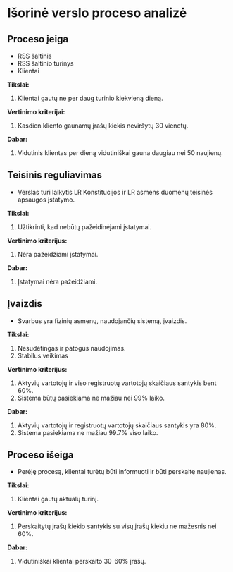 # Išorinė verslo proceso analizė

## Proceso įeiga

* RSS šaltinis
* RSS šaltinio turinys
* Klientai

**Tikslai:**

1. Klientai gautų ne per daug turinio kiekvieną dieną.

**Vertinimo kriterijai:**

1. Kasdien kliento gaunamų įrašų kiekis neviršytų 30 vienetų.

**Dabar:**

1. Vidutinis klientas per dieną vidutiniškai gauna daugiau nei 50 naujienų.

## Teisinis reguliavimas

* Verslas turi laikytis LR Konstitucijos ir LR asmens duomenų teisinės apsaugos įstatymo.

**Tikslai:**

1. Užtikrinti, kad nebūtų pažeidinėjami įstatymai.

**Vertinimo kriterijus:**

1. Nėra pažeidžiami įstatymai.

**Dabar:**

1. Įstatymai nėra pažeidžiami.

## Įvaizdis

* Svarbus yra fizinių asmenų, naudojančių sistemą, įvaizdis.

**Tikslai:**

1. Nesudėtingas ir patogus naudojimas.
2. Stabilus veikimas

**Vertinimo kriterijus:**

1. Aktyvių vartotojų ir viso registruotų vartotojų skaičiaus santykis bent 60%.
2. Sistema būtų pasiekiama ne mažiau nei 99% laiko.

**Dabar:**

1. Aktyvių vartotojų ir registruotų vartotojų skaičiaus santykis yra 80%.
2. Sistema pasiekiama ne mažiau 99.7% viso laiko.

## Proceso išeiga

* Perėję procesą, klientai turėtų būti informuoti ir būti perskaitę naujienas.

**Tikslai:**

1. Klientai gautų aktualų turinį.

**Vertinimo kriterijus:**

1. Perskaitytų įrašų kiekio santykis su visų įrašų kiekiu ne mažesnis nei 60%.

**Dabar:**

1. Vidutiniškai klientai perskaito 30-60% įrašų.
